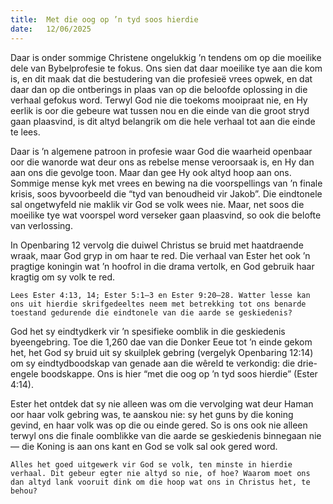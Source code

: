 ```yaml
---
title:  Met die oog op ’n tyd soos hierdie
date:   12/06/2025
---
```


Daar is onder sommige Christene ongelukkig ’n tendens om op die moeilike dele van Bybelprofesie te fokus. Ons sien dat daar moeilike tye aan die kom is, en dit maak dat die bestudering van die profesieë vrees opwek, en dat daar dan op die ontberings in plaas van op die beloofde oplossing in die verhaal gefokus word. Terwyl God nie die toekoms mooipraat nie, en Hy eerlik is oor die gebeure wat tussen nou en die einde van die groot stryd gaan plaasvind, is dit altyd belangrik om die hele verhaal tot aan die einde te lees.

Daar is ’n algemene patroon in profesie waar God die waarheid openbaar oor die wanorde wat deur ons as rebelse mense veroorsaak is, en Hy dan aan ons die gevolge toon. Maar dan gee Hy ook altyd hoop aan ons. Sommige mense kyk met vrees en bewing na die voorspellings van ’n finale krisis, soos byvoorbeeld die “tyd van benoudheid vir Jakob”. Die eindtonele sal ongetwyfeld nie maklik vir God se volk wees nie. Maar, net soos die moeilike tye wat voorspel word verseker gaan plaasvind, so ook die belofte van verlossing.

In Openbaring 12 vervolg die duiwel Christus se bruid met haatdraende wraak, maar God gryp in om haar te red. Die verhaal van Ester het ook ’n pragtige koningin wat ’n hoofrol in die drama vertolk, en God gebruik haar kragtig om sy volk te red.

`Lees Ester 4:13, 14; Ester 5:1–3 en Ester 9:20–28. Watter lesse kan ons uit hierdie skrifgedeeltes neem met betrekking tot ons benarde toestand gedurende die eindtonele van die aarde se geskiedenis?`

God het sy eindtydkerk vir ’n spesifieke oomblik in die geskiedenis byeengebring. Toe die 1,260 dae van die Donker Eeue tot ’n einde gekom het, het God sy bruid uit sy skuilplek gebring (vergelyk Openbaring 12:14) om sy eindtydboodskap van genade aan die wêreld te verkondig: die drie-engele boodskappe. Ons is hier “met die oog op ’n tyd soos hierdie” (Ester 4:14).

Ester het ontdek dat sy nie alleen was om die vervolging wat deur Haman oor haar volk gebring was, te aanskou nie: sy het guns by die koning gevind, en haar volk was op die ou einde gered. So is ons ook nie alleen terwyl ons die finale oomblikke van die aarde se geskiedenis binnegaan nie — die Koning is aan ons kant en God se volk sal ook gered word.

`Alles het goed uitgewerk vir God se volk, ten minste in hierdie verhaal. Dit gebeur egter nie altyd so nie, of hoe? Waarom moet ons dan altyd lank vooruit dink om die hoop wat ons in Christus het, te behou?`